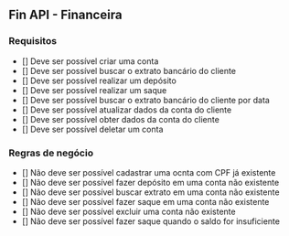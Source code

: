 ## Fin API - Financeira

### Requisitos

- [] Deve ser possível criar uma conta
- [] Deve ser possível buscar o extrato bancário do cliente
- [] Deve ser possível realizar um depósito
- [] Deve ser possível realizar um saque
- [] Deve ser possível buscar o extrato bancário do cliente por data
- [] Deve ser possível atualizar dados da conta do cliente
- [] Deve ser possível obter dados da conta do cliente
- [] Deve ser possível deletar um conta

### Regras de negócio

- [] Não deve ser possível cadastrar uma ocnta com CPF já existente
- [] Não deve ser possível fazer depósito em uma conta não existente
- [] Não deve ser possível buscar extrato em uma conta não existente
- [] Não deve ser possível fazer saque em uma conta não existente
- [] Não deve ser possível excluir uma conta não existente
- [] Não deve ser possível fazer saque quando o saldo for insuficiente